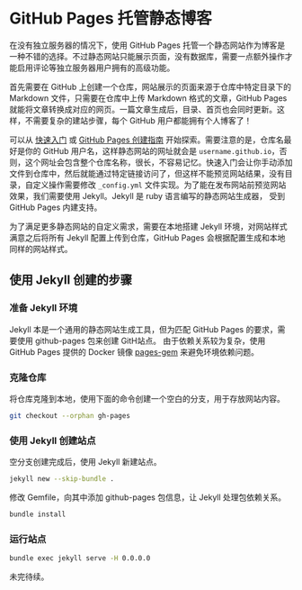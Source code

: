 <!--
 * @Author: Jie Lin
 * @Date: 2021-10-31 22:38:26
 * @LastEditTime: 2021-11-06 21:13:41
 * @LastEditors: Jie Lin
 * @Description: Github pages 创建步骤
 * @FilePath: /1st_step/github_pages.md
 * 
-->
# GitHub Pages 托管静态博客
在没有独立服务器的情况下，使用 GitHub Pages 托管一个静态网站作为博客是一种不错的选择。不过静态网站只能展示页面，没有数据库，需要一点额外操作才能启用评论等独立服务器用户拥有的高级功能。

首先需要在 GitHub 上创建一个仓库，网站展示的页面来源于仓库中特定目录下的 Markdown 文件，只需要在仓库中上传 Markdown 格式的文章，GitHub Pages 就能将文章转换成对应的网页。一篇文章生成后，目录、首页也会同时更新。这样，不需要复杂的建站步骤，每个 GitHub 用户都能拥有个人博客了！

可以从 [快速入门](https://docs.github.com/en/pages/quickstart) 或 [GitHub Pages 创建指南](https://docs.github.com/en/pages/getting-started-with-github-pages/creating-a-github-pages-site) 开始探索。需要注意的是，仓库名最好是你的 GitHub 用户名，这样静态网站的网址就会是 `username.github.io`，否则，这个网址会包含整个仓库名称，很长，不容易记忆。快速入门会让你手动添加文件到仓库中，然后就能通过特定链接访问了，但这样不能预览网站结果，没有目录，自定义操作需要修改 `_config.yml` 文件实现。为了能在发布网站前预览网站效果，我们需要使用 Jekyll。Jekyll 是 ruby 语言编写的静态网站生成器， 受到 GitHub Pages 内建支持。

为了满足更多静态网站的自定义需求，需要在本地搭建 Jekyll 环境，对网站样式满意之后将所有 Jekyll 配置上传到仓库，GitHub Pages 会根据配置生成和本地同样的网站样式。



## 使用 Jekyll 创建的步骤

### 准备 Jekyll 环境

Jekyll 本是一个通用的静态网站生成工具，但为匹配 GitHub Pages 的要求，需要使用 github-pages 包来创建 GitH站点。
由于依赖关系较为复杂，使用 GitHub Pages 提供的 Docker 镜像 [pages-gem](https://github.com/github/pages-gem) 来避免环境依赖问题。

### 克隆仓库

将仓库克隆到本地，使用下面的命令创建一个空白的分支，用于存放网站内容。
```bash
git checkout --orphan gh-pages
```

### 使用 Jekyll 创建站点

空分支创建完成后，使用 Jekyll 新建站点。

```bash
jekyll new --skip-bundle .
```
修改 Gemfile，向其中添加 github-pages 包信息，让 Jekyll 处理包依赖关系。
```bash
bundle install
```

### 运行站点
```bash
bundle exec jekyll serve -H 0.0.0.0
```



未完待续。
